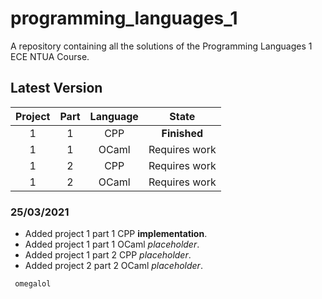# programming_languages_1

A repository containing all the solutions of the Programming Languages 1 ECE NTUA Course.

## Latest Version

| Project | Part | Language |        State        |
|:-------:|:----:|:--------:|:-------------------:|
|    1    |   1  |    CPP   |     **Finished**    |
|    1    |   1  |   OCaml  |    Requires work    |
|    1    |   2  |    CPP   |    Requires work    |
|    1    |   2  |   OCaml  |    Requires work    |



### 25/03/2021
- Added project 1 part 1 CPP **implementation**.
- Added project 1 part 1 OCaml *placeholder*.
- Added project 1 part 2 CPP *placeholder*.
- Added project 2 part 2 OCaml *placeholder*.


` omegalol`
